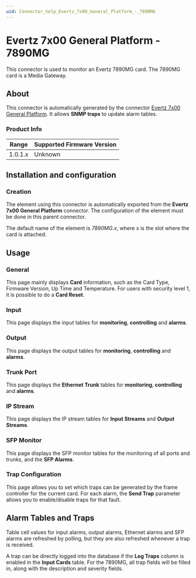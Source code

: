 ```yaml
---
uid: Connector_help_Evertz_7x00_General_Platform_-_7890MG
---
```


# Evertz 7x00 General Platform - 7890MG

This connector is used to monitor an Evertz 7890MG card. The 7890MG card is a Media Gateway.

## About

This connector is automatically generated by the connector [Evertz 7x00 General Platform](xref:Connector_help_Evertz_7x00_General_Platform). It allows **SNMP traps** to update alarm tables.

### Product Info

| Range | Supported Firmware Version |
|------------------|-----------------------------|
| 1.0.1.x          | Unknown                     |

## Installation and configuration

### Creation

The element using this connector is automatically exported from the **Evertz 7x00 General Platform** connector. The configuration of the element must be done in this parent connector.

The default name of the element is *7890MG.x*, where x is the slot where the card is attached.

## Usage

### General

This page mainly displays **Card** information, such as the Card Type, Firmware Version, Up Time and Temperature. For users with security level 1, it is possible to do a **Card Reset**.

### Input

This page displays the input tables for **monitoring**, **controlling** and **alarms**.

### Output

This page displays the output tables for **monitoring**, **controlling** and **alarms**.

### Trunk Port

This page displays the **Ethernet Trunk** tables for **monitoring**, **controlling** and **alarms**.

### IP Stream

This page displays the IP stream tables for **Input Streams** and **Output Streams**.

### SFP Monitor

This page displays the SFP monitor tables for the monitoring of all ports and trunks, and the **SFP Alarms**.

### Trap Configuration

This page allows you to set which traps can be generated by the frame controller for the current card. For each alarm, the **Send Trap** parameter allows you to enable/disable traps for that fault.

## Alarm Tables and Traps

Table cell values for input alarms, output alarms, Ethernet alarms and SFP alarms are refreshed by polling, but they are also refreshed whenever a trap is received.

A trap can be directly logged into the database if the **Log Traps** column is enabled in the **Input Cards** table. For the 7890MG, all trap fields will be filled in, along with the description and severity fields.

